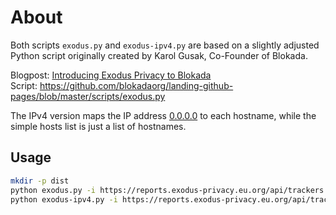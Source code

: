 # About

Both scripts `exodus.py` and `exodus-ipv4.py` are based on a slightly adjusted Python script originally created by Karol Gusak, Co-Founder of Blokada.

Blogpost: [Introducing Exodus Privacy to Blokada](https://community.blokada.org/t/introducing-exodus-privacy-to-blokada/7358)  
Script: <https://github.com/blokadaorg/landing-github-pages/blob/master/scripts/exodus.py>

The IPv4 version maps the IP address [0.0.0.0](http://0.0.0.0) to each hostname, while the simple hosts list is just a list of hostnames.

## Usage

```bash
mkdir -p dist
python exodus.py -i https://reports.exodus-privacy.eu.org/api/trackers -o dist/hosts
python exodus-ipv4.py -i https://reports.exodus-privacy.eu.org/api/trackers -o dist/hosts-ipv4
```
